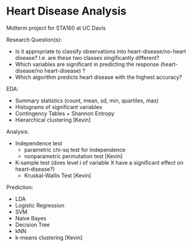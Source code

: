 # Heart Disease Analysis

Midterm project for STA160 at UC Davis

Research Question(s):
- Is it appropriate to classify observations into heart-disease/no-heart disease? I.e. are these two classes singificantly different?
- Which variables are significant in predicting the response (heart-disease/no heart-disease) ? 
- Which algorithm predicts heart disease with the highest accuracy?

EDA:
- Summary statistics (count, mean, sd, min, quartiles, max)
- Histograms of significant variables
- Contingency Tables + Shannon Entropy
- Hierarchical clustering [Kevin]

Analysis:
- Independence test 
   -  parametric chi-sq test for independence 
   -  nonparametric permutation test [Kevin]
- K-sample test (does level i of variable X have a significant effect on heart-disease?)
   - Kruskal-Wallis Test [Kevin]

Prediction: 
- LDA
- Logistic Regression
- SVM
- Naive Bayes
- Decision Tree
- kNN 
- k-means clustering [Kevin]
